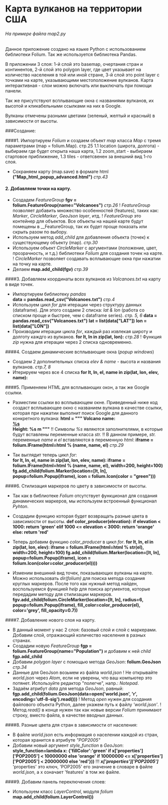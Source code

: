 # Карта вулканов на территории США
###### На примере файла map2.py

Данное приложение создано на языке Python с использованием библиотеки Folium.
Так же используется библиотека Pandas.

В приложении 3 слоя: 1-й слой это basemap, очертания стран и континентов, 2-й слой это polygon layer, 
где цвет указывает на количество населения в той или иной стране, 3-й слой это point layer с точками на карте, указывающими местоположение вулканов. Карта интерактивная - слои можно включать или выключать при помощи панели.

Так же присутствуют всплывающие окна с названиями вулканов, их высотой и кликабельными 
ссылками на них в Google.

Вулканы отмечены разными цветами (зеленый, желтый и красный) в зависимости от высоты.

###Создание:

####1. Импортируем _Folium_ и создаем объект _map_ класса _Map_ с тремя параметрами (map = folium.Map). стр.25
1.1 location (широта, долгота) - выбираем где будет открыта наша карта, 
1.2 zoom_start - выбираем стартовое приближение,
1.3 tiles - ответсвенен за внешний вид 1-го слоя.
* Сохраняем карту (map.save) в формате html
__("Map_html_popup_advanced.html")__   _стр.43_

#### 2. Добавляем точки на карту.
* Создадем _FeatureGroup_ 
__fgv = folium.FeatureGroup(name="Volcanoes")__  _стр.26_
! _FeatureGroup_ позволяет добавить множество особенностей (features), таких как: _Marker_, _CircleMarker_, _GeoJson layer_, итд.
! _FeatureGroup_ это контейнер для объектов. Все объекты на нашей карте будут помещены в __FeatureGroup, так их будет проще 
показать или скрыть разом по выбору.
* Используем метод _add_child_ для добавления объекта (точек) к существующему объекту (map). _стр.30_
* Используем объект _CircleMarker_ с аргументами (положение, цвет, прозрачность, и т.д.) библиотеки _Folium_ для создания точек на карте.
! _CircleMarker_ позволяет создавать всплывающие окна при нажатии на точку на карте.
* Делаем    __map.add_child(fgv)__   _стр.39_


####3. Добавляем координаты всех вулканов из _Volcanoes.txt_ на карту в виде точек.
* Импортируем библиотеку _pandas_    
__data = pandas.read_csv("Volcanoes.txt")__ _стр.4_
* Используем цикл _for_ для итерации через структуру данных (dataframe). 
Для этого создаем 2 списка: _lat & lon_ (работа со списком проще и быстрее, чем с dataframe series). _стр. 5, 6_
__data = pandas.read_csv("Volcanoes.txt")__
__lat = list(data["LAT"])__
__lon = list(data["LON"])__
* Производим итерации цикла _for_, каждый раз извлекая широту и долготу каждго из вулканов.
__for lt, ln in zip(lat, lon):__  _стр.28_
! Функция _zip_ нужна для итерации через 2 списка одновременно.


####4. Создаем динамические всплывающие окна (_popup windows_)
* Создаем 2 дополнительных списка _elev & name_ - высота и названия вулканов.  _стр.7, 8_
* Итерируем через все 4 списка 
__for lt, ln, el, name in zip(lat, lon, elev, name):__


####5. Применяем HTML для всплывающих окон, а так же Google ссылки.
* Разместим ссылки во всплывающем окне. Приведенный ниже код создаст всплывающее окно с названием 
вулкана в качестве ссылки, которая при нажатии выполнит поиск Google для данного конкретного вулкана:
__html = """
Volcano name:<br>
<a href="https://www.google.com/search?q=%%22%s%%22" target="_blank">%s</a><br>
Height: %s m
"""__
!! Символы _%s_ являются заполнителями, в которые будут вставлены переменные класса _str._
!! В данном примере, _str._ переменные _name_ и _el_ вставляются в переменную _html_:
__iframe = folium.IFrame(html=html % (name, name, el)__  _стр.29_

* Так выглядит теперь цикл _for_:  
__for lt, ln, el, name in zip(lat, lon, elev, name):
    iframe = folium.IFrame(html=html % (name, name, el), width=200, height=100)
    fg.add_child(folium.Marker(location=[lt, ln], popup=folium.Popup(iframe), icon = folium.Icon(color = "green")))__


####6. Стилизация маркеров по цвету в зависимости от высоты.
* Так как в библиотеке _Folium_ отсутствует функционал для создания динамических маркеров, мы используем встроенный функционал _Pyhton_.
* Создадим функцию которая будет возвращать разные цвета в зависимости от высоты.
__def color_producer(elevation):
    if elevation < 1000:
        return 'green'
    elif 1000 <= elevation < 3000:
        return 'orange'
    else:
        return 'red'__

* Теперь добавим функцию _color_producer_ в цикл _for_. 
__for lt, ln, el in zip(lat, lon, elev):
    iframe = folium.IFrame(html=html % str(el), width=200, height=100)
    fg.add_child(folium.Marker(location=[lt, ln], popup=folium.Popup(iframe), icon = folium.Icon(color=color_producer(el))))__

* Изменим внешиний вид точек, показывающих вулканы на карте.
Можно использовать _dir(folium)_ для поиска метода создания круглых маркеров.
После того как нужный метод найден, воспользуемся функцией _help_ для поиска аргументов, 
которые передадим методу для стилизации маркеров.
__fgv.add_child(folium.CircleMarker(location=[lt, ln], radius=6, popup=folium.Popup(iframe), fill_color=color_producer(el), color='grey', fill_opacity=0.7))__


####7. Добавление нового слоя на карту.
* В данный момент у нас 2 слоя: базовый слой и слой с маркерами. Добавим слой, отражающий количество населения в разных странах.
* Создадим новую _FeatureGroup_
__fgp = folium.FeatureGroup(name="Population")__  и добавим к ней _child_  __fgp.add_child__
* Добавим _polygon layer_ с помощью метода _GeoJson_: __folium.GeoJson__    _стр.34_
* Данные для GeoJson возьмем из файла _world.json_
! Не открывайте _world.json_ через _Atom_, если не уверены, что ваш компьютер это потянет. Используйте редактор "полегче", напр.: _Notepad_.
* Задаём атрибут _data_ для метода _GeoJson_, равный: 
__fgp.add_child(folium.GeoJson(data=open('world.json', 'r', encoding='utf-8-sig').read()))__
! Метод _open_ нужен для создания файлового объекта Python, далее укажем путь к файлу _'world.json'_.
! Метод _read()_ в конце нужен так как новые версии _Folium_ принимают строку, вместо файла, в качестве вводных данных.


####8. Разные цвета для стран в зависимости от населения:
* В файле _world.json_ есть информация о населении каждой из стран, которая хранится в атрибуте _"POP2005"_
* Добавим новый аргумент _style_function_ в _GeoJson_:
__style_function=lambda x: {'fillColor':'green' if x['properties']['POP2005'] < 10000000
else 'orange' if 10000000 <= x['properties']['POP2005'] < 20000000 else 'red'}))__
!!! ___x['properties']['POP2005']___  'properties' это ключ, 'POP2005' его значение в словаре в файле _world.json_, 
а x означает 'features' в том же файле.


####9. Добавим панель переключения слоев:
* Используем класс _LayerControl_, модуля _folium_
__map.add_child(folium.LayerControl())__
